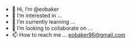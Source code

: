 - 👋 Hi, I’m @eobaker
- 👀 I’m interested in ...
- 🌱 I’m currently learning ... 
- 💞️ I’m looking to collaborate on ...
- 📫 How to reach me ... eobaker96@gmail.com

<!---
eobaker/eobaker is a ✨ special ✨ repository because its `README.md` (this file) appears on your GitHub profile.
You can click the Preview link to take a look at your changes.
--->
